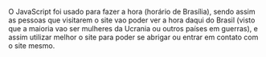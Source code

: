 O JavaScript foi usado para fazer a hora (horário de Brasília), sendo assim as pessoas que visitarem o site vao poder ver a hora daqui do Brasil (visto que a maioria vao ser mulheres da Ucrania ou outros países em guerras), e assim utilizar melhor o site para poder se abrigar ou entrar em contato com o site mesmo.
